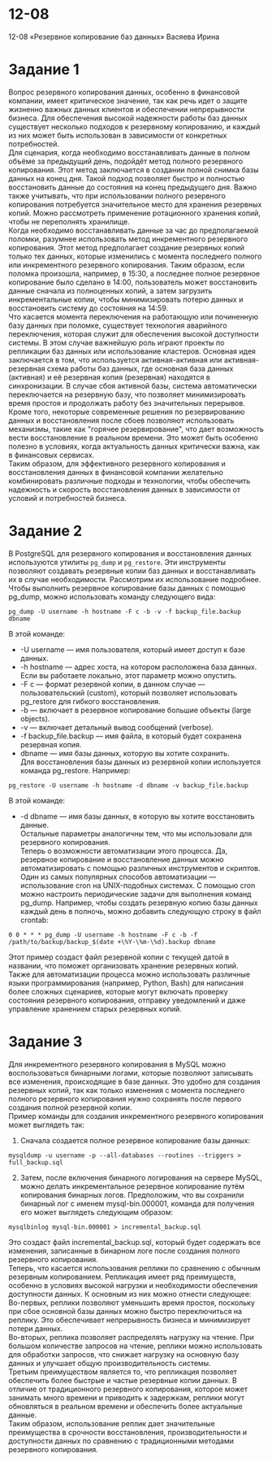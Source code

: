# 12-08
12-08 «Резервное копирование баз данных» Васяева Ирина
# Задание 1
Вопрос резервного копирования данных, особенно в финансовой компании, имеет критическое значение, так как речь идет о защите жизненно важных данных клиентов и обеспечении непрерывности бизнеса. Для обеспечения высокой надежности работы баз данных существует несколько подходов к резервному копированию, и каждый из них может быть использован в зависимости от конкретных потребностей.  
Для сценария, когда необходимо восстанавливать данные в полном объёме за предыдущий день, подойдёт метод полного резервного копирования. Этот метод заключается в создании полной снимка базы данных на конец дня. Такой подход позволяет быстро и полностью восстановить данные до состояния на конец предыдущего дня. Важно также учитывать, что при использовании полного резервного копирования потребуется значительное место для хранения резервных копий. Можно рассмотреть применение ротационного хранения копий, чтобы не переполнять хранилище.  
Когда необходимо восстанавливать данные за час до предполагаемой поломки, разумнее использовать метод инкрементного резервного копирования. Этот метод предполагает создание резервных копий только тех данных, которые изменились с момента последнего полного или инкрементного резервного копирования. Таким образом, если поломка произошла, например, в 15:30, а последнее полное резервное копирование было сделано в 14:00, пользователь может восстановить данные сначала из полноценных копий, а затем загрузить инкрементальные копии, чтобы минимизировать потерю данных и восстановить систему до состояния на 14:59.  
Что касается момента переключения на работающую или починенную базу данных при поломке, существует технология аварийного переключения, которая служит для обеспечения высокой доступности системы. В этом случае важнейшую роль играют проекты по репликации баз данных или использование кластеров. Основная идея заключается в том, что используется активная-активная или активная-резервная схема работы баз данных, где основная база данных (активная) и её резервная копия (резервная) находятся в синхронизации. В случае сбоя активной базы, система автоматически переключается на резервную базу, что позволяет минимизировать время простоя и продолжать работу без значительных перерывов.  
Кроме того, некоторые современные решения по резервированию данных и восстановления после сбоев позволяют использовать механизмы, такие как "горячее резервирование", что дает возможность вести восстановление в реальном времени. Это может быть особенно полезно в условиях, когда актуальность данных критически важна, как в финансовых сервисах.  
Таким образом, для эффективного резервного копирования и восстановления данных в финансовой компании желательно комбинировать различные подходы и технологии, чтобы обеспечить надежность и скорость восстановления данных в зависимости от условий и потребностей бизнеса.
# Задание 2
В PostgreSQL для резервного копирования и восстановления данных используются утилиты `pg_dump` и `pg_restore`. Эти инструменты позволяют создавать резервные копии баз данных и восстанавливать их в случае необходимости. Рассмотрим их использование подробнее.  
Чтобы выполнить резервное копирование базы данных с помощью pg_dump, можно использовать команду следующего вида:
```
pg_dump -U username -h hostname -F c -b -v -f backup_file.backup dbname
```
В этой команде:  
* -U username — имя пользователя, который имеет доступ к базе данных.
* -h hostname — адрес хоста, на котором расположена база данных. Если вы работаете локально, этот параметр можно опустить.
* -F c — формат резервной копии, в данном случае — пользовательский (custom), который позволяет использовать pg_restore для гибкого восстановления.
* -b — включает в резервное копирование большие объекты (large objects).
* -v — включает детальный вывод сообщений (verbose).
* -f backup_file.backup — имя файла, в который будет сохранена резервная копия.
* dbname — имя базы данных, которую вы хотите сохранить.  
Для восстановления базы данных из резервной копии используется команда pg_restore. Например:
```
pg_restore -U username -h hostname -d dbname -v backup_file.backup
```
В этой команде:  
* -d dbname — имя базы данных, в которую вы хотите восстановить данные.  
Остальные параметры аналогичны тем, что мы использовали для резервного копирования.  
Теперь о возможности автоматизации этого процесса. Да, резервное копирование и восстановление данных можно автоматизировать с помощью различных инструментов и скриптов. Один из самых популярных способов автоматизации — использование cron на UNIX-подобных системах. С помощью cron можно настроить периодические задачи для выполнения команд pg_dump. Например, чтобы создать резервную копию базы данных каждый день в полночь, можно добавить следующую строку в файл crontab:  
```
0 0 * * * pg_dump -U username -h hostname -F c -b -f /path/to/backup/backup_$(date +\%Y-\%m-\%d).backup dbname
```
Этот пример создаст файл резервной копии с текущей датой в названии, что поможет организовать хранение резервных копий.  
Также для автоматизации процесса можно использовать различные языки программирования (например, Python, Bash) для написания более сложных сценариев, которые могут включать проверку состояния резервного копирования, отправку уведомлений и даже управление хранением старых резервных копий.
# Задание 3
Для инкрементного резервного копирования в MySQL можно воспользоваться бинарными логами, которые позволяют записывать все изменения, происходящие в базе данных. Это удобно для создания резервных копий, так как только изменения с момента последнего полного резервного копирования нужно сохранять после первого создания полной резервной копии.  
Пример команды для создания инкрементного резервного копирования может выглядеть так:  
1. Сначала создается полное резервное копирование базы данных:
```
mysqldump -u username -p --all-databases --routines --triggers > full_backup.sql
```
2. Затем, после включения бинарного логирования на сервере MySQL, можно делать инкрементальное резервное копирование путём копирования бинарных логов. Предположим, что вы сохранили бинарный лог с именем mysql-bin.000001, команда для получения его может выглядеть следующим образом:
```
mysqlbinlog mysql-bin.000001 > incremental_backup.sql
```
Это создаст файл incremental_backup.sql, который будет содержать все изменения, записанные в бинарном логе после создания полного резервного копирования.  
Теперь, что касается использования реплики по сравнению с обычным резервным копированием. Репликация имеет ряд преимуществ, особенно в условиях высокой нагрузки и необходимости обеспечения доступности данных. К основным из них можно отнести следующее:  
Во-первых, реплики позволяют уменьшить время простоя, поскольку при сбое основной базы данных можно быстро переключиться на реплику. Это обеспечивает непрерывность бизнеса и минимизирует потери данных.  
Во-вторых, реплика позволяет распределять нагрузку на чтение. При большом количестве запросов на чтение, реплики можно использовать для обработки запросов, что снижает нагрузку на основную базу данных и улучшает общую производительность системы.  
Третьим преимуществом является то, что репликация позволяет обеспечить более быстрые и частые резервные копии данных. В отличие от традиционного резервного копирования, которое может занимать много времени и приводить к задержкам, реплики могут обновляться в реальном времени и обеспечить более актуальные данные.  
Таким образом, использование реплик дает значительные преимущества в срочности восстановления, производительности и доступности данных по сравнению с традиционными методами резервного копирования.
